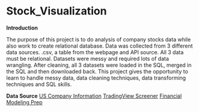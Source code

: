 # Stock_Visualization  
  
**Introduction**  

The purpose of this project is to do analysis of company stocks data while also work to create relational database. Data was collected from 3 different data sources. .csv, a table from the webpage and API source. All 3 data must be relational. Datasets were messy and required lots of data wrangling. After cleaning, all 3 datasets were loaded in the SQL, merged in the SQL and then downloaded back. This project gives the opportunity to learn to handle messy data, data cleaning techniques, data transforming techniques and SQL skills.  
  
**Data Source**
[US Company Information](https://www.kaggle.com/marketahead/all-us-stocks-tickers-company-info-logos?select=companies.csv)
[TradingView Screener](https://www.tradingview.com/screener/)
[Financial Modeling Prep](https://site.financialmodelingprep.com/developer/docs)
